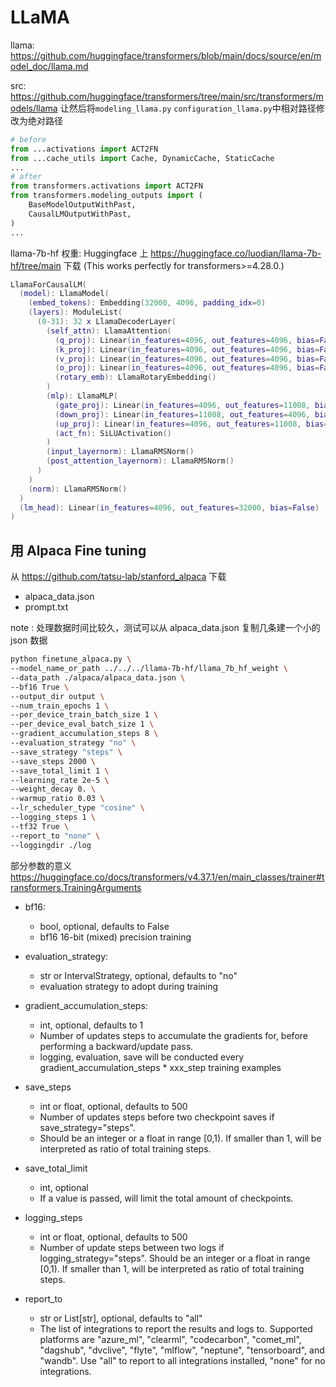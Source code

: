 # LLaMA

llama: https://github.com/huggingface/transformers/blob/main/docs/source/en/model_doc/llama.md

src: https://github.com/huggingface/transformers/tree/main/src/transformers/models/llama
让然后将`modeling_llama.py` `configuration_llama.py`中相对路径修改为绝对路径

```python
# before
from ...activations import ACT2FN
from ...cache_utils import Cache, DynamicCache, StaticCache
...
# after
from transformers.activations import ACT2FN
from transformers.modeling_outputs import (
    BaseModelOutputWithPast,
    CausalLMOutputWithPast,
)
...
```

llama-7b-hf 权重: Huggingface 上 https://huggingface.co/luodian/llama-7b-hf/tree/main 下载 (This works perfectly for transformers>=4.28.0.)

```lua
LlamaForCausalLM(
  (model): LlamaModel(
    (embed_tokens): Embedding(32000, 4096, padding_idx=0)
    (layers): ModuleList(
      (0-31): 32 x LlamaDecoderLayer(
        (self_attn): LlamaAttention(
          (q_proj): Linear(in_features=4096, out_features=4096, bias=False)
          (k_proj): Linear(in_features=4096, out_features=4096, bias=False)
          (v_proj): Linear(in_features=4096, out_features=4096, bias=False)
          (o_proj): Linear(in_features=4096, out_features=4096, bias=False)
          (rotary_emb): LlamaRotaryEmbedding()
        )
        (mlp): LlamaMLP(
          (gate_proj): Linear(in_features=4096, out_features=11008, bias=False)
          (down_proj): Linear(in_features=11008, out_features=4096, bias=False)
          (up_proj): Linear(in_features=4096, out_features=11008, bias=False)
          (act_fn): SiLUActivation()
        )
        (input_layernorm): LlamaRMSNorm()
        (post_attention_layernorm): LlamaRMSNorm()
      )
    )
    (norm): LlamaRMSNorm()
  )
  (lm_head): Linear(in_features=4096, out_features=32000, bias=False)
)
```

## 用 Alpaca Fine tuning

从 https://github.com/tatsu-lab/stanford_alpaca
下载

- alpaca_data.json
- prompt.txt

note : 处理数据时间比较久，测试可以从 alpaca_data.json 复制几条建一个小的 json 数据

```bash
python finetune_alpaca.py \
--model_name_or_path ../../../llama-7b-hf/llama_7b_hf_weight \
--data_path ./alpaca/alpaca_data.json \
--bf16 True \
--output_dir output \
--num_train_epochs 1 \
--per_device_train_batch_size 1 \
--per_device_eval_batch_size 1 \
--gradient_accumulation_steps 8 \
--evaluation_strategy "no" \
--save_strategy "steps" \
--save_steps 2000 \
--save_total_limit 1 \
--learning_rate 2e-5 \
--weight_decay 0. \
--warmup_ratio 0.03 \
--lr_scheduler_type "cosine" \
--logging_steps 1 \
--tf32 True \
--report_to "none" \
--loggingdir ./log
```

部分参数的意义
https://huggingface.co/docs/transformers/v4.37.1/en/main_classes/trainer#transformers.TrainingArguments

- bf16:
  - bool, optional, defaults to False
  - bf16 16-bit (mixed) precision training
- evaluation_strategy:
  - str or IntervalStrategy, optional, defaults to "no"
  - evaluation strategy to adopt during training
- gradient_accumulation_steps:

  - int, optional, defaults to 1
  - Number of updates steps to accumulate the gradients for, before performing a backward/update pass.
  - logging, evaluation, save will be conducted every gradient_accumulation_steps \* xxx_step training examples

- save_steps
  - int or float, optional, defaults to 500
  - Number of updates steps before two checkpoint saves if save_strategy="steps".
  - Should be an integer or a float in range [0,1). If smaller than 1, will be interpreted as ratio of total training steps.
- save_total_limit

  - int, optional
  - If a value is passed, will limit the total amount of checkpoints.

- logging_steps
  - int or float, optional, defaults to 500
  - Number of update steps between two logs if logging_strategy="steps". Should be an integer or a float in range [0,1). If smaller than 1, will be interpreted as ratio of total training steps.
- report_to
  - str or List[str], optional, defaults to "all"
  - The list of integrations to report the results and logs to. Supported platforms are "azure_ml", "clearml", "codecarbon", "comet_ml", "dagshub", "dvclive", "flyte", "mlflow", "neptune", "tensorboard", and "wandb". Use "all" to report to all integrations installed, "none" for no integrations.
